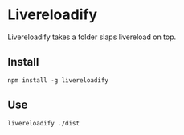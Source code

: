 # Livereloadify

Livereloadify takes a folder slaps livereload on top.

## Install

    npm install -g livereloadify

## Use

    livereloadify ./dist
